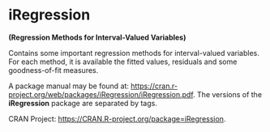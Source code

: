 # iRegression

**(Regression Methods for Interval-Valued Variables)**


Contains some important regression methods for interval-valued variables. For each method, it is available the fitted values, residuals and some goodness-of-fit measures.


A package manual may be found at: https://cran.r-project.org/web/packages/iRegression/iRegression.pdf. The versions of the **iRegression** package are separated by tags.

CRAN Project: https://CRAN.R-project.org/package=iRegression.
